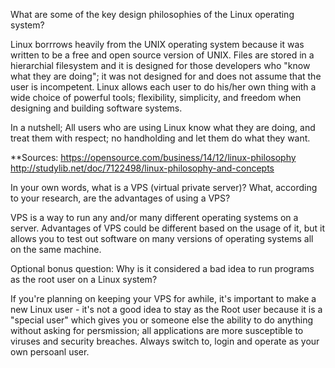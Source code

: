 What are some of the key design philosophies of the Linux operating system?

Linux borrrows heavily from the UNIX operating system because it was written to be a free and open source version of UNIX. Files are stored in a hierarchial filesystem and it is designed for those developers who "know what they are doing"; it was not designed for and does not assume that the user is incompetent. Linux allows each user to do his/her own thing with a wide choice of powerful tools; flexibility, simplicity, and freedom when designing and building software systems.

In a nutshell; All users who are using Linux know what they are doing, and treat them with respect; no handholding and let them do what they want.

**Sources: https://opensource.com/business/14/12/linux-philosophy
           http://studylib.net/doc/7122498/linux-philosophy-and-concepts

In your own words, what is a VPS (virtual private server)? What, according to your research, are the advantages of using a VPS?

VPS is a way to run any and/or many different operating systems on a server. Advantages of VPS could be different based on the usage of it, but it allows you to  test out software on many versions of operating systems all on the same machine.


Optional bonus question: Why is it considered a bad idea to run programs as the root user on a Linux system?

If you're planning on keeping your VPS for awhile, it's important to make a new Linux user - it's not a good idea to stay as the Root user because it is a "special user" which gives you or someone else the ability to do anything without asking for persmission; all applications are more susceptible to viruses and security breaches. Always switch to, login and operate as your own persoanl user.